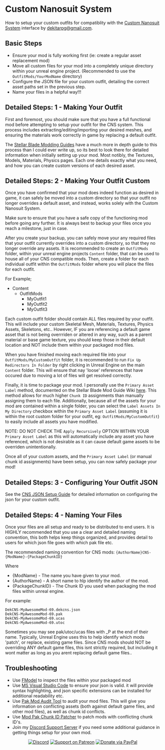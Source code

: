 
# Custom Nanosuit System 
How to setup your custom outfits for compatiblity with the [Custom Nanosuit System](https://www.nexusmods.com/stellarblade/mods/1496) interface by dekitarpg@gmail.com. 


## Basic Steps
- Ensure your mod is fully working first (ie: create a regular asset replacement mod)
- Move all custom files for your mod into a completely unique directory within your unreal engine project. (Recommended to use the `OutfitMods/YourModName` directory)
- Configure the JSON file for your custom outfit, detailing the correct asset paths set in the previous step.
- Name your files in a helpful way!!!


## Detailed Steps: 1 - Making Your Outfit
First and foremost, you should make sure that you have a full functional mod before attempting to setup your outfit for the CNS system. This process includes extracting/editing/importing your desired meshes, and ensuring the materials work correctly in game by replacing a default outfit.

The [Stellar Blade Modding Guides](https://github.com/Stellar-Blade-Modding-Team/Stellar-Blade-Modding-Guide/wiki) have a much more in depth guide to this process than I could ever write up, so its best to look there for detailed information when initially setting up your mod. Most notibly, the Textures, Models, Materials, Physics pages. Each one details exactly what you need, and how you can create custom versions of each desired asset.


## Detailed Steps: 2 - Making Your Outfit Custom
Once you have confirmed that your mod does indeed function as desired in game, it can safely be moved into a custom directory so that your outfit no longer overrides a default asset, and instead, works solely with the Custom Nanosuit System. 

Make sure to ensure that you have a safe copy of the functioning mod before going any further. It is always best to backup your files once you reach a milestone, just in case. 

After you create your backup, you can safely move your any required files that your outfit currently overrides into a custom directory, so that they no longer override any assets. It is recommended to create an `OutfitMods` folder, within your unreal engine projects `Content` folder, that can be used to house all of your CNS compatible mods. Then, create a folder for each individual outfit within the `OutfitMods` folder where you will place the files for each outfit. 

For Example;
- Content
  - OutfitMods
    - MyOutfit1
    - MyOutfit2
    - MyOutfit3
    
Each custom outfit folder should contain ALL files required by your outfit. This will include your custom Skeletal Mesh, Materials, Textures, Physics Assets, Skeletons, etc.. However, IF you are referencing a default game asset that is not being overrriden or altered in any way, such as a parent material or base game texture, you should keep those in their default location and NOT include them within your packaged mod files. 

When you have finished moving each required file into your `OutfitMods/MyCustomOutfit` folder, it is recommended to run `Fix Up Redirectors In Folder` by right clicking in Unreal Engine on the main `Content` folder. This will ensure that nay 'loose' references that have occured due to moving a lot of files will get resolved correctly. 

Finally, it is time to package your mod. I personally use the `Primary Asset Label` method, documented on the Stellar Blade Mod Guide Wiki [here](https://github.com/Stellar-Blade-Modding-Team/Stellar-Blade-Modding-Guide/wiki/Packaging-Mods#step-1-primaryassetlabel). This method allows for much higher `Chunk ID` assignments than manually assigning them to each file. Additionally, because all of the assets for your mod are contained within a single folder, you can select the `Label Assets In My Directory` checkbox within the `Primary Asset Label` (assuming it is within the root custom folder for your outfit, eg: `OutfitMods/MyCustomOutfit`) to easily include all assets you have modified. 

NOTE: DO NOT CHECK THE `Apply Recursively` OPTION WITHIN YOUR `Primary Asset Label` as this will automatically include any asset you have referenced, which is not desirable as it can cause default game assets to be overriden unintentionally. 

Once all of your custom assets, and the `Primary Asset Label` (or manual chunk id assignments) have been setup, you can now safely package your mod!


## Detailed Steps: 3 - Configuring Your Outfit JSON
See the [CNS JSON Setup Guide](/guides/cns-json-setup.md) for detailed information on configuring the json for your custom outfit. 


## Detailed Steps: 4 - Naming Your Files
Once your files are all setup and ready to be distributed to end users. It is HIGHLY recommended that you use a clear and detailed naming convention, this both helps keep things organized, and provides detail to users for which json file goes with which pak file etc. 

The recommended naming convention for CNS mods: `{AuthorName}CNS-{ModName}-{PackageChunkID}`

Where 
- {ModName} - The name you have given to your mod.
- {AuthorName} - A short name to hlp identify the author of the mod.
- {PackageChunkID} - The Chunk ID you used when packaging the mod files within unreal engine.

For example: 
```
DekCNS-MyAwesomeMod-69.dekcns.json
DekCNS-MyAwesomeMod-69.pak
DekCNS-MyAwesomeMod-69.ucas
DekCNS-MyAwesomeMod-69.utoc
```

Sometimes you may see pak/utoc/ucas files with _P at the end of their name. Typically, Unreal Engine uses this to help identify which mods 'patch', or replace, existing game files. Since CNS mods should NOT be overriding ANY default game files, this isnt strictly required, but including it wont matter as long as you arent replacing default game files.. 


## Troubleshooting
- Use [FModel](https://github.com/4sval/FModel) to inspect the files within your packaged mod
- Use [MS Visual Studio Code](https://code.visualstudio.com/) to ensure your json is valid. it will provide syntax highlighting, and json specific extensions can be installed for additional readability etc. 
- Use [Pak Mod Audit Tool](https://www.nexusmods.com/stellarblade/mods/1632) to audit your mod files. This will give you information on conflicting assets (both against default game files, and other mod files), as well as chunk id conflicts. 
- Use [Mod Pak Chunk ID Patcher](https://www.nexusmods.com/stellarblade/mods/861) to patch mods with conflicting chunk ID's.
- Join my [Discord Support Server](https://discord.gg/DCXh2TUF2u) if you need some additional guidance in getting things setup for your own mod. 


<div align="center">

[![Discord](https://img.shields.io/discord/1132980259596271657?logo=discord&style=for-the-badge&logoColor=e4e4e4&label=Support%20Server)](https://discord.gg/WyTdramBkm)
[![Support on Patreon](https://img.shields.io/badge/Support-Patreon-orange?logo=patreon&style=for-the-badge)](https://www.patreon.com/DekitaRPG)
[![Donate via PayPal](https://img.shields.io/badge/Donate-PayPal-0070BA?logo=paypal&style=for-the-badge)](https://www.paypal.me/DekitaRPG)

</div>
